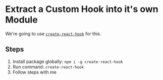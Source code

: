# Extract a Custom Hook into it's own Module

We're going to use [`create-react-hook`](https://github.com/Hermanya/create-react-hook) for this.

## Steps
1. Install package globally: `npm i -g create-react-hook`
2. Run command: `create-react-hook`
3. Follow steps with me


<!-- Speaker Notes

1. Remind to use separate folder, unless they want a git submodule
2. Run `yarn start` in new folder, then `yarn start` in `/example`
3. Add our hook
4. Make sure it works
5. Push to GitHub (if wanted)
 -->
